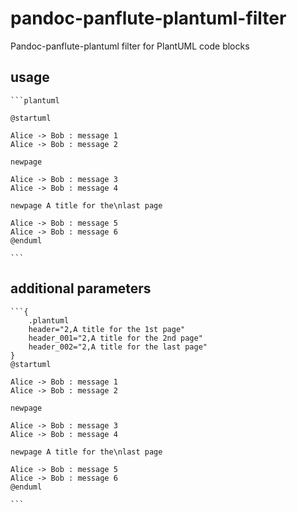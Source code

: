 # pandoc-panflute-plantuml-filter

Pandoc-panflute-plantuml filter for PlantUML code blocks

## usage 
~~~
```plantuml

@startuml

Alice -> Bob : message 1
Alice -> Bob : message 2

newpage

Alice -> Bob : message 3
Alice -> Bob : message 4

newpage A title for the\nlast page

Alice -> Bob : message 5
Alice -> Bob : message 6
@enduml

```
~~~


## additional parameters
~~~
```{
    .plantuml
    header="2,A title for the 1st page"
    header_001="2,A title for the 2nd page"
    header_002="2,A title for the last page"
}
@startuml

Alice -> Bob : message 1
Alice -> Bob : message 2

newpage

Alice -> Bob : message 3
Alice -> Bob : message 4

newpage A title for the\nlast page

Alice -> Bob : message 5
Alice -> Bob : message 6
@enduml

```
~~~
